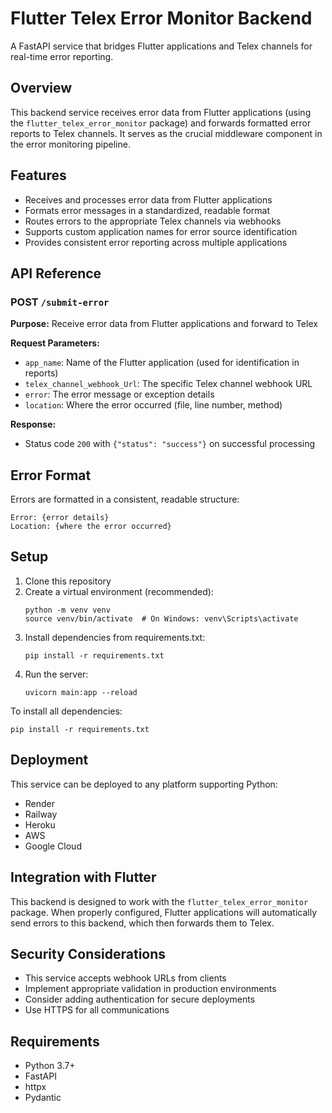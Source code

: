 # Flutter Telex Error Monitor Backend

A FastAPI service that bridges Flutter applications and Telex channels for real-time error reporting.

## Overview

This backend service receives error data from Flutter applications (using the `flutter_telex_error_monitor` package) and forwards formatted error reports to Telex channels. It serves as the crucial middleware component in the error monitoring pipeline.

## Features

- Receives and processes error data from Flutter applications
- Formats error messages in a standardized, readable format
- Routes errors to the appropriate Telex channels via webhooks
- Supports custom application names for error source identification
- Provides consistent error reporting across multiple applications

## API Reference

### POST `/submit-error`

**Purpose:** Receive error data from Flutter applications and forward to Telex

**Request Parameters:**
- `app_name`: Name of the Flutter application (used for identification in reports)
- `telex_channel_webhook_Url`: The specific Telex channel webhook URL
- `error`: The error message or exception details
- `location`: Where the error occurred (file, line number, method)

**Response:**
- Status code `200` with `{"status": "success"}` on successful processing

## Error Format

Errors are formatted in a consistent, readable structure:
```
Error: {error details}
Location: {where the error occurred}

```

## Setup

1. Clone this repository
2. Create a virtual environment (recommended):
   ```
   python -m venv venv
   source venv/bin/activate  # On Windows: venv\Scripts\activate
   ```
3. Install dependencies from requirements.txt:
   ```
   pip install -r requirements.txt
   ```
4. Run the server:
   ```
   uvicorn main:app --reload
   ```

To install all dependencies:
```
pip install -r requirements.txt
```

## Deployment

This service can be deployed to any platform supporting Python:
- Render
- Railway
- Heroku
- AWS
- Google Cloud

## Integration with Flutter

This backend is designed to work with the `flutter_telex_error_monitor` package. When properly configured, Flutter applications will automatically send errors to this backend, which then forwards them to Telex.

## Security Considerations

- This service accepts webhook URLs from clients
- Implement appropriate validation in production environments
- Consider adding authentication for secure deployments
- Use HTTPS for all communications

## Requirements

- Python 3.7+
- FastAPI
- httpx
- Pydantic